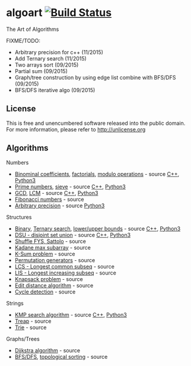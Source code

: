 # algoart [![Build Status](https://travis-ci.org/AlgoArt/algoart.svg?branch=master)](https://travis-ci.org/AlgoArt/algoart)
The Art of Algorithms

FIXME/TODO:
- Arbitrary precision for c++ (11/2015)
- Add Ternary search (11/2015)
- Two arrays sort (09/2015)
- Partial sum (09/2015)
- Graph/tree construction by using edge list combine with BFS/DFS (09/2015)
- BFS/DFS iterative algo (09/2015)

## License
This is free and unencumbered software released into the public domain. For more information, please refer to http://unlicense.org

## Algorithms

Numbers
- [Binominal coefficients](https://en.wikipedia.org/wiki/Binomial_coefficient), [factorials](https://en.wikipedia.org/wiki/Factorial), [modulo operations](https://en.wikipedia.org/wiki/Modular_arithmetic) - source [C++](https://github.com/AlgoArt/algoart/blob/master/binominals.cc), [Python3](https://github.com/AlgoArt/algoart/blob/master/binominals.py)
- [Prime numbers](https://en.wikipedia.org/wiki/Prime_number), [sieve](https://en.wikipedia.org/wiki/Sieve_of_Eratosthenes) - source [C++](https://github.com/AlgoArt/algoart/blob/master/primes.cc), [Python3](https://github.com/AlgoArt/algoart/blob/master/primes.py)
- [GCD](https://en.wikipedia.org/wiki/Greatest_common_divisor), [LCM](https://en.wikipedia.org/wiki/Least_common_multiple) - source [C++](https://github.com/AlgoArt/algoart/blob/master/gcd.cc), [Python3](https://github.com/AlgoArt/algoart/blob/master/gcd.py)
- [Fibonacci numbers](https://en.wikipedia.org/wiki/Fibonacci_number) - source
- [Arbitrary precision](https://en.wikipedia.org/wiki/Arbitrary-precision_arithmetic) - source [Python3](https://github.com/AlgoArt/algoart/blob/master/precision.py)

Structures
- [Binary](https://en.wikipedia.org/wiki/Binary_search_algorithm), [Ternary search](https://en.wikipedia.org/wiki/Ternary_search), [lower/upper bounds](https://en.wikipedia.org/wiki/Upper_and_lower_bounds) - source [C++](https://github.com/AlgoArt/algoart/blob/master/binary_search.cc), [Python3](https://github.com/AlgoArt/algoart/blob/master/binary_search.py)
- [DSU - disjoint set union](https://en.wikipedia.org/wiki/Disjoint-set_data_structure) - source [C++](https://github.com/AlgoArt/algoart/blob/master/disjoint_set.cc), [Python3](https://github.com/AlgoArt/algoart/blob/master/disjoint_set.py)
- [Shuffle FYS, Sattolo](https://en.wikipedia.org/wiki/Fisher%E2%80%93Yates_shuffle) - source
- [Kadane max subarray](https://en.wikipedia.org/wiki/Maximum_subarray_problem) - source
- [K-Sum problem](https://en.wikipedia.org/wiki/3SUM) - source
- [Permutation generators](https://en.wikipedia.org/wiki/Permutation) - source
- [LCS - Longest common subseq](https://en.wikipedia.org/wiki/Longest_common_subsequence_problem) - source
- [LIS - Longest increasing subseq](https://en.wikipedia.org/wiki/Longest_increasing_subsequence) - source
- [Knapsack problem](https://en.wikipedia.org/wiki/Knapsack_problem) - source
- [Edit distance algorithm](https://en.wikipedia.org/wiki/Edit_distance) - source
- [Cycle detection](https://en.wikipedia.org/wiki/Cycle_detection) - source

Strings
- [KMP search algorithm](https://en.wikipedia.org/wiki/Knuth%E2%80%93Morris%E2%80%93Pratt_algorithm) - source [C++](https://github.com/AlgoArt/algoart/blob/master/kmp.cc), [Python3](https://github.com/AlgoArt/algoart/blob/master/kmp.py)
- [Treap](https://en.wikipedia.org/wiki/Treap) - source
- [Trie](https://en.wikipedia.org/wiki/Trie) - source

Graphs/Trees
- [Dijkstra algorithm](https://en.wikipedia.org/wiki/Dijkstra's_algorithm) - source
- [BFS/DFS](https://en.wikipedia.org/wiki/Breadth-first_search), [topological sorting](https://en.wikipedia.org/wiki/Topological_sorting) - source

